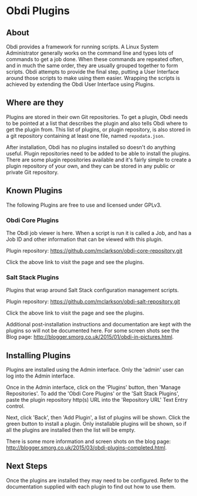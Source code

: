 # Obdi Plugins

## About

Obdi provides a framework for running scripts. A Linux System Administrator generally works on the command line and types lots of commands to get a job done. When these commands are repeated often, and in much the same order, they are usually grouped together to form scripts. Obdi attempts to provide the final step, putting a User Interface around those scripts to make using them easier. Wrapping the scripts is achieved by extending the Obdi User Interface using Plugins.

## Where are they

Plugins are stored in their own Git repositories. To get a plugin, Obdi needs to be pointed at a list that describes the plugin and also tells Obdi where to get the plugin from. This list of plugins, or plugin repository, is also stored in a git repository containing at least one file, named `repodata.json`.

After installation, Obdi has no plugins installed so doesn't do anything useful. Plugin repositories need to be added to be able to install the plugins. There are some plugin repositories available and it's fairly simple to create a plugin repository of your own, and they can be stored in any public or private Git repository.

## Known Plugins

The following Plugins are free to use and licensed under GPLv3.

### Obdi Core Plugins
The Obdi job viewer is here. When a script is run it is called a Job, and has a Job ID and other information that can be viewed with this plugin.

Plugin repository: https://github.com/mclarkson/obdi-core-repository.git

Click the above link to visit the page and see the plugins.

### Salt Stack Plugins
Plugins that wrap around Salt Stack configuration management scripts.

Plugin repository: https://github.com/mclarkson/obdi-salt-repository.git

Click the above link to visit the page and see the plugins.

Additional post-installation instructions and documentation are kept with the plugins so will not be documented here. For some screen shots see the Blog page: http://blogger.smorg.co.uk/2015/01/obdi-in-pictures.html.

## Installing Plugins

Plugins are installed using the Admin interface. Only the 'admin' user can log into the Admin interface.

Once in the Admin interface, click on the 'Plugins' button, then 'Manage Repositories'. To add the 'Obdi Core Plugins' or the 'Salt Stack Plugins', paste the plugin repository http(s) URL into the 'Repository URL' Text Entry control.

Next, click 'Back', then 'Add Plugin', a list of plugins will be shown. Click the green button to install a plugin. Only installable plugins will be shown, so if all the plugins are installed then the list will be empty.

There is some more information and screen shots on the blog page: http://blogger.smorg.co.uk/2015/03/obdi-plugins-completed.html.

## Next Steps

Once the plugins are installed they may need to be configured. Refer to the documentation supplied with each plugin to find out how to use them.


